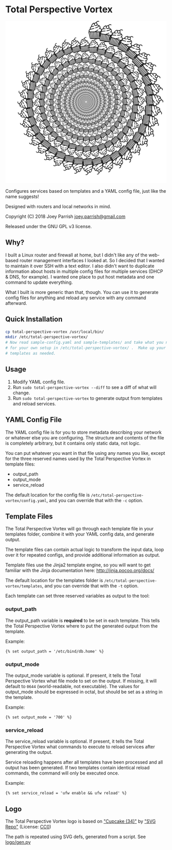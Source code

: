 # Total Perspective Vortex

![Total Perspective Vortex Logo](logo/logo.png)

Configures services based on templates and a YAML config file, just like the
name suggests!

Designed with routers and local networks in mind.

Copyright (C) 2018 Joey Parrish <joey.parrish@gmail.com>

Released under the GNU GPL v3 license.


## Why?

I built a Linux router and firewall at home, but I didn't like any of the
web-based router management interfaces I looked at.  So I decided that I wanted
to maintain it over SSH with a text editor.  I also didn't want to duplicate
information about hosts in multiple config files for multiple services (DHCP &
DNS, for example).  I wanted one place to put host metadata and one command to
update everything.

What I built is more generic than that, though.  You can use it to generate
config files for anything and reload any service with any command afterward.


## Quick Installation

```sh
cp total-perspective-vortex /usr/local/bin/
mkdir /etc/total-perspective-vortex/
# Now read sample-config.yaml and sample-templates/ and take what you need
# for your own setup in /etc/total-perspective-vortex/ .  Make up your own
# templates as needed.
```


## Usage

1. Modify YAML config file.
2. Run `sudo total-perspective-vortex --diff` to see a diff of what will change.
3. Run `sudo total-perspective-vortex` to generate output from templates and
   reload services.


## YAML Config File

The YAML config file is for you to store metadata describing your network or
whatever else you are configuring.  The structure and contents of the file is
completely arbitrary, but it contains only static data, not logic.

You can put whatever you want in that file using any names you like, except for
the three reserved names used by the Total Perspective Vortex in template files:
  - output_path
  - output_mode
  - service_reload

The default location for the config file is
`/etc/total-perspective-vortex/config.yaml`, and you can override that with the
`-c` option.


## Template Files

The Total Perspective Vortex will go through each template file in your
templates folder, combine it with your YAML config data, and generate output.

The template files can contain actual logic to transform the input data, loop
over it for repeated configs, and provide additional information as output.

Template files use the Jinja2 template engine, so you will want to get familiar
with the Jinja documentation here: http://jinja.pocoo.org/docs/

The default location for the templates folder is
`/etc/total-perspective-vortex/templates`, and you can override that with the
`-t` option.

Each template can set three reserved variables as output to the tool:

### output_path

The output_path variable is **required** to be set in each template.  This tells
the Total Perspective Vortex where to put the generated output from the
template.

Example:

```jinja2
{% set output_path = '/etc/bind/db.home' %}
```

### output_mode

The output_mode variable is optional.  If present, it tells the Total
Perspective Vortex what file mode to set on the output.  If missing, it will
default to `0644` (world-readable, not executable).  The values for output_mode
should be expressed in octal, but should be set as a string in the template.

Example:

```jinja2
{% set output_mode = '700' %}
```

### service_reload

The service_reload variable is optional.  If present, it tells the Total
Perspective Vortex what commands to execute to reload services after generating
the output.

Service reloading happens after all templates have been processed and all output
has been generated.  If two templates contain identical reload commands, the
command will only be executed once.

Example:

```jinja2
{% set service_reload = 'ufw enable && ufw reload' %}
```

## Logo

The Total Perspective Vortex logo is based on
["Cupcake (34)"](https://www.svgrepo.com/svg/65988/cupcake)
by ["SVG Repo"](https://www.svgrepo.com/)
(License: [CC0](https://www.svgrepo.com/page/licensing))

The path is repeated using SVG defs, generated from a script.
See [logo/gen.py](https://github.com/joeyparrish/total-perspective-vortex/blob/main/logo/gen.py)
